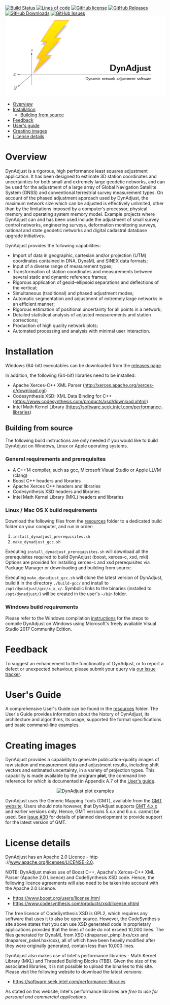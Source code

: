 [![Build Status](https://travis-ci.org/icsm-au/DynAdjust.svg?branch=master)](https://travis-ci.org/icsm-au/DynAdjust)
[![Lines of code](https://img.shields.io/tokei/lines/github/icsm-au/DynAdjust)](https://github.com/icsm-au/DynAdjust/tree/master/dynadjust)
[![GitHub license](https://img.shields.io/badge/license-Apache-blue.svg)](https://raw.githubusercontent.com/icsm-au/DynAdjust/master/LICENSE)
[![GitHub Releases](https://img.shields.io/github/v/release/icsm-au/DynAdjust.svg)](https://github.com/icsm-au/DynAdjust/releases)
[![GitHub Downloads](https://img.shields.io/github/downloads/icsm-au/DynAdjust/total)](https://github.com/icsm-au/DynAdjust/releases)
[![GitHub Issues](https://img.shields.io/github/issues/icsm-au/DynAdjust.svg)](https://github.com/icsm-au/DynAdjust/issues)
[![DynAdjust](resources/img/dynadjust-banner.png)](https://raw.githubusercontent.com/icsm-au/DynAdjust/master/resources/img/dynadjust-banner.png)
- [Overview](#overview)
- [Installation](#installation)
  - [Building from source](#building-from-source)
- [Feedback](#feedback)
- [User's guide](#users-guide)
- [Creating images](#creating-images)
- [License details](#license-details)

# Overview
DynAdjust is a rigorous, high performance least squares adjustment application. It has been designed
to estimate 3D station coordinates and uncertainties for both small and extremely large geodetic networks,
and can be used for the adjustment of a large array of Global Navigation Satellite System
(GNSS) and conventional terrestrial survey measurement types. On account of the phased adjustment
approach used by DynAdjust, the maximum network size which can be adjusted is effectively
unlimited, other than by the limitations imposed by a computer’s processor, physical memory and
operating system memory model. Example projects where DynAdjust can and has been used include
the adjustment of small survey control networks, engineering surveys, deformation monitoring
surveys, national and state geodetic networks and digital cadastral database upgrade initiatives.

DynAdjust provides the following capabilities:
* Import of data in geographic, cartesian and/or projection (UTM) coordinates contained in
DNA, DynaML and SINEX data formats;
* Input of a diverse range of measurement types;
* Transformation of station coordinates and measurements between several static and dynamic
reference frames;
* Rigorous application of geoid–ellipsoid separations and deflections of the vertical;
* Simultaneous (traditional) and phased adjustment modes;
* Automatic segmentation and adjustment of extremely large networks in an efficient manner;
* Rigorous estimation of positional uncertainty for all points in a network;
* Detailed statistical analysis of adjusted measurements and station corrections;
* Production of high quality network plots;
* Automated processing and analysis with minimal user interaction.

# Installation

Windows (64-bit) executables can be downloaded from the [releases page](https://github.com/icsm-au/dynadjust/releases/latest).

In addition, the following (64-bit) libraries need to be installed:
 - Apache Xerces-C++ XML Parser (http://xerces.apache.org/xerces-c/download.cgi)
 - Codesynthesis XSD: XML Data Binding for C++ (https://www.codesynthesis.com/products/xsd/download.xhtml)
 - Intel Math Kernel Library (https://software.seek.intel.com/performance-libraries)

## Building from source
The following build instructions are only needed if you would like to build DynAdjust on Windows, Linux or Apple operating systems.

### General requirements and prerequisites
 - A C++14 compiler, such as gcc, Microsoft Visual Studio or Apple LLVM (clang)
 - Boost C++ headers and libraries
 - Apache Xerces C++ headers and libraries
 - Codesynthesis XSD headers and libraries
 - Intel Math Kernel Library (MKL) headers and libraries

### Linux / Mac OS X build requirements
Download the following files from the [resources](https://github.com/icsm-au/DynAdjust/tree/master/resources) folder to a dedicated build folder on your computer, and run in order:
  1. `install_dynadjust_prerequisites.sh`
  2. `make_dynadjust_gcc.sh`

Executing `install_dynadjust_prerequisites.sh` will download all the prerequisites required to build DynAdjust (boost, xerces-c, xsd, mkl).  Options are provided for installing xerces-c and xsd prerequisites via Package Manager or downloading and building from source. 

Executing `make_dynadjust_gcc.sh` will clone the latest version of DynAdjust, build it in the directory `./build-gcc/` and install to `/opt/dynadjust/gcc/x_x_x/`. Symbolic links to the binaries (installed to `/opt/dynadjust/`) will be created in the user's `~/bin` folder.
  
### Windows build requirements
Please refer to the Windows compilation [instructions](https://github.com/icsm-au/DynAdjust/blob/master/resources/dynadjust-compilation-in-windows.pdf) for the steps to compile DynAdjust on Windows using Microsoft's freely available Visual Studio 2017 Community Edition.

# Feedback

To suggest an enhancement to the functionality of DynAdjust, or to report a defect or unexpected behaviour, please submit your query via [our issue tracker](https://github.com/icsm-au/dynadjust/issues).

# User's Guide

A comprehensive User's Guide can be found in the [resources](https://github.com/icsm-au/DynAdjust/tree/master/resources) folder.  The User's Guide provides information about the history of DynAdjust, its architecture and algorithms, its usage, supported file format specifications and basic command-line examples.

# Creating images

DynAdjust provides a capability to generate publication-quality images of raw station and measurement data and adjustment results, including shift vectors and estimated uncertainty, in a variety of projection types. This capability is made available by the program **plot**, the command line reference for which is documented in Appendix A.7 of the [User's guide](#users-guide). 

<p align="center">
  <img title="DynAdjust plot examples" src="https://raw.githubusercontent.com/icsm-au/DynAdjust/master/resources/img/dynadjust-plot-images.png"/>
</p>
  
DynAdjust uses the Generic Mapping Tools (GMT), available from the [GMT website](https://www.generic-mapping-tools.org/download/). Users should note however, that DynAdjust supports [GMT 4.x.x](https://github.com/GenericMappingTools/gmt/wiki/GMT-4.5.18) and earlier versions only. Hence, GMT versions 5.x.x and 6.x.x. cannot be used. See [issue #30](https://github.com/icsm-au/DynAdjust/issues/30) for details of planned development to provide support for the latest version of GMT.

# License details
DynAdjust has an Apache 2.0 Licence - http ://www.apache.org/licenses/LICENSE-2.0.   

NOTE: DynAdjust makes use of Boost C++, Apache's Xerces-C++ XML Parser (Apache 2.0 Licence) and CodeSynthesis XSD code. Hence, the following licence agreements will also need to be taken into account with the Apache 2.0 Licence. 

* https://www.boost.org/users/license.html 
* https://www.codesynthesis.com/products/xsd/license.xhtml

The free licence of CodeSynthesis XSD is GPL2, which requires any software that uses it to also be open source.  However, the CodeSynthesis site above states that you can use XSD generated code in proprietary applications provided that the lines of code do not exceed 10,000 lines.  The files generated for DynaML from XSD (dnaparser_pimpl.hxx/cxx and dnaparser_pskel.hxx/cxx), all of which have been heavily modified after they were originally generated, contain less than 10,000 lines. 

DynAdjust also makes use of Intel's performance libraries - Math Kernel Library (MKL) and Threaded Building Blocks (TBB). Given the size of the associated libraries, it is not possible to upload the binaries to this site. Please visit the following website to download the latest versions:

* https://software.seek.intel.com/performance-libraries

As stated on this website, Intel's performance libraries are *free to use for personal and commercial applications.*

